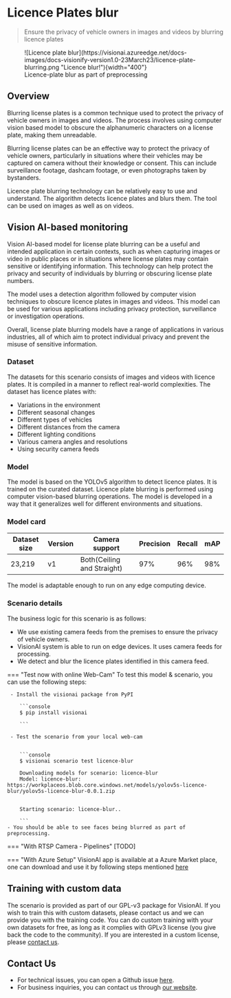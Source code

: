 # **Licence  Plates blur** 

> Ensure the privacy of vehicle owners in images and videos by blurring licence plates

<figure markdown>
  ![Licence plate blur](https://visionai.azureedge.net/docs-images/docs-visionify-version1.0-23March23/licence-plate-blurring.png "Licence blur!"){width="400"}
  <figcaption>Licence-plate blur as part of preprocessing</figcaption>
</figure>


## Overview

Blurring license plates is a common technique used to protect the privacy of vehicle owners in images and videos.
The process involves using computer vision based model to obscure the alphanumeric characters on a license plate, making them unreadable.

Blurring license plates can be an effective way to protect the privacy of vehicle owners, particularly in situations where their vehicles may be captured on camera without their knowledge or consent. This can include surveillance footage, dashcam footage, or even photographs taken by bystanders.

Licence plate blurring technology can be relatively easy to use and understand. The algorithm detects licence plates and blurs them. The tool can be used on images as well as on videos.

## Vision AI-based monitoring 

Vision AI-based model for license plate blurring can be a useful and intended application in certain contexts, such as when capturing images or video in public places or in situations where license plates may contain sensitive or identifying information. This technology can help protect the privacy and security of individuals by blurring or obscuring license plate numbers.

The model uses a detection algorithm followed by computer vision techniques to obscure licence plates in images and videos. This model can be used for various applications including privacy protection, surveillance or investigation operations.

Overall, license plate blurring models have a range of applications in various industries, all of which aim to protect individual privacy and prevent the misuse of sensitive information.

### Dataset 

The datasets for this scenario consists of images and videos with licence plates.
It is compiled in a manner to reflect real-world complexities.
The dataset has licence plates with:

- Variations in the environment
- Different seasonal changes
- Different types of vehicles
- Different distances from the camera
- Different lighting conditions
- Various camera angles and resolutions
- Using security camera feeds


### Model 

The model is based on the YOLOv5 algorithm to detect licence plates. It is trained on the curated dataset. Licence plate blurring is performed using computer vision-based blurring operations. The model is developed in a way that it generalizes well for different environments and situations.

### Model card

 <div class="table">
    <table class="fl-table">
        <thead>
        <tr><th>Dataset size</th>
            <th>Version</th>
            <th>Camera support</th>
            <th>Precision</th>
            <th>Recall</th>
            <th> mAP  </th>  
        </thead>
        <tbody>
        <tr>
            <td>23,219</td>
            <td>v1</td>
            <td>Both(Ceiling and Straight)</td>
            <td>97% </td>
            <td>96% </td>
            <td>98% </td>
        </tr>
        </tbody>
    </table>
</div>



The model is adaptable enough to run on any edge computing device.

### Scenario details

The business logic for this scenario is as follows: 

- We use existing camera feeds from the premises to ensure the privacy of vehicle owners.
- VisionAI system is able to run on edge devices. It uses camera feeds for processing. 
- We detect and blur the licence plates identified in this camera feed.

=== "Test now with online Web-Cam"
     To test this model & scenario, you can use the following steps:

     - Install the visionai package from PyPI
     
        ```console
        $ pip install visionai
        
        ```
     
     - Test the scenario from your local web-cam
     

        ```console
        $ visionai scenario test licence-blur

        Downloading models for scenario: licence-blur
        Model: licence-blur: https://workplaceos.blob.core.windows.net/models/yolov5s-licence-blur/yolov5s-licence-blur-0.0.1.zip
        

        Starting scenario: licence-blur..

        ```
    - You should be able to see faces being blurred as part of preprocessing.

=== "With RTSP Camera - Pipelines"
     [TODO]
 
=== "With Azure Setup"
     VisionAI app is available at a Azure Market place, one can download and use it by following steps mentioned [here](../overview/azure-managed-app.md)



## Training with custom data

The scenario is provided as part of our GPL-v3 package for VisionAI. If you wish to train this with custom datasets, please contact us and we can provide you with the training code. You can do custom training with your own datasets for free, as long as it complies with GPLv3 license (you give back the code to the community). If you are interested in a custom license, please [contact us](../company/contact.md).

## Contact Us

- For technical issues, you can open a Github issue [here](https://github.com/visionify/visionai).
- For business inquiries, you can contact us through [our website](https://visionify.ai/contact-us/).
